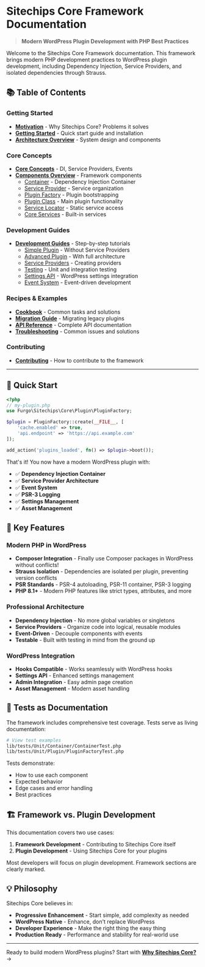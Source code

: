 # Sitechips Core Framework Documentation

> **Modern WordPress Plugin Development with PHP Best Practices**

Welcome to the Sitechips Core Framework documentation. This framework brings modern PHP development practices to WordPress plugin development, including Dependency Injection, Service Providers, and isolated dependencies through Strauss.

## 📚 Table of Contents

### Getting Started
- [**Motivation**](motivation.md) - Why Sitechips Core? Problems it solves
- [**Getting Started**](getting-started.md) - Quick start guide and installation
- [**Architecture Overview**](architecture.md) - System design and components

### Core Concepts
- [**Core Concepts**](core-concepts.md) - DI, Service Providers, Events
- [**Components Overview**](components/README.md) - Framework components
    - [Container](components/container.md) - Dependency Injection Container
    - [Service Provider](components/service-provider.md) - Service organization
    - [Plugin Factory](components/plugin-factory.md) - Plugin bootstrapping
    - [Plugin Class](components/plugin.md) - Main plugin functionality
    - [Service Locator](components/service-locator.md) - Static service access
    - [Core Services](components/services.md) - Built-in services

### Development Guides
- [**Development Guides**](guides/README.md) - Step-by-step tutorials
    - [Simple Plugin](guides/simple-plugin.md) - Without Service Providers
    - [Advanced Plugin](guides/advanced-plugin.md) - With full architecture
    - [Service Providers](guides/service-providers.md) - Creating providers
    - [Testing](guides/testing.md) - Unit and integration testing
    - [Settings API](guides/settings.md) - WordPress settings integration
    - [Event System](guides/events.md) - Event-driven development

### Recipes & Examples
- [**Cookbook**](cookbook/README.md) - Common tasks and solutions
- [**Migration Guide**](migration.md) - Migrating legacy plugins
- [**API Reference**](api-reference.md) - Complete API documentation
- [**Troubleshooting**](troubleshooting.md) - Common issues and solutions

### Contributing
- [**Contributing**](contributing.md) - How to contribute to the framework

---

## 🚀 Quick Start

```php
<?php
// my-plugin.php
use Furgo\Sitechips\Core\Plugin\PluginFactory;

$plugin = PluginFactory::create(__FILE__, [
    'cache.enabled' => true,
    'api.endpoint' => 'https://api.example.com'
]);

add_action('plugins_loaded', fn() => $plugin->boot());
```

That's it! You now have a modern WordPress plugin with:
- ✅ **Dependency Injection Container**
- ✅ **Service Provider Architecture**
- ✅ **Event System**
- ✅ **PSR-3 Logging**
- ✅ **Settings Management**
- ✅ **Asset Management**

## 🎯 Key Features

### Modern PHP in WordPress
- **Composer Integration** - Finally use Composer packages in WordPress without conflicts!
- **Strauss Isolation** - Dependencies are isolated per plugin, preventing version conflicts
- **PSR Standards** - PSR-4 autoloading, PSR-11 container, PSR-3 logging
- **PHP 8.1+** - Modern PHP features like strict types, attributes, and more

### Professional Architecture
- **Dependency Injection** - No more global variables or singletons
- **Service Providers** - Organize code into logical, reusable modules
- **Event-Driven** - Decouple components with events
- **Testable** - Built with testing in mind from the ground up

### WordPress Integration
- **Hooks Compatible** - Works seamlessly with WordPress hooks
- **Settings API** - Enhanced settings management
- **Admin Integration** - Easy admin page creation
- **Asset Management** - Modern asset handling

## 📖 Tests as Documentation

The framework includes comprehensive test coverage. Tests serve as living documentation:

```bash
# View test examples
lib/tests/Unit/Container/ContainerTest.php
lib/tests/Unit/Plugin/PluginFactoryTest.php
```

Tests demonstrate:
- How to use each component
- Expected behavior
- Edge cases and error handling
- Best practices

## 🏗️ Framework vs. Plugin Development

This documentation covers two use cases:

1. **Framework Development** - Contributing to Sitechips Core itself
2. **Plugin Development** - Using Sitechips Core for your plugins

Most developers will focus on plugin development. Framework sections are clearly marked.

## 💡 Philosophy

Sitechips Core believes in:
- **Progressive Enhancement** - Start simple, add complexity as needed
- **WordPress Native** - Enhance, don't replace WordPress
- **Developer Experience** - Make the right thing the easy thing
- **Production Ready** - Performance and stability for real-world use

---

Ready to build modern WordPress plugins? Start with [**Why Sitechips Core?**](motivation.md) →